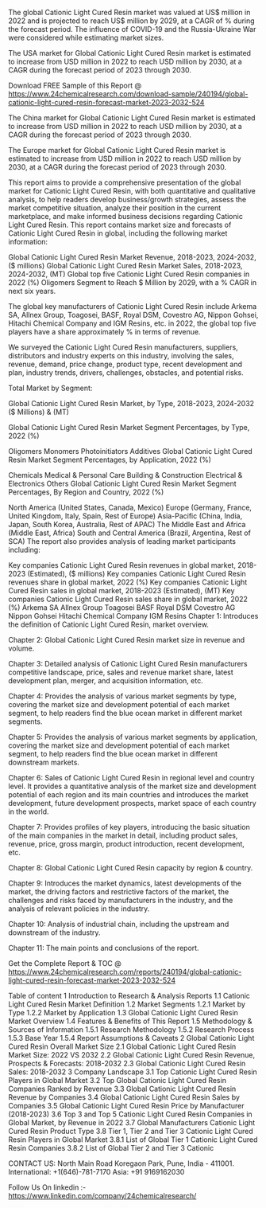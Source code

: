 The global Cationic Light Cured Resin market was valued at US$ million in 2022 and is projected to reach US$ million by 2029, at a CAGR of % during the forecast period. The influence of COVID-19 and the Russia-Ukraine War were considered while estimating market sizes.

The USA market for Global Cationic Light Cured Resin   market is estimated to increase from USD million in 2022 to reach USD million by 2030, at a CAGR during the forecast period of 2023 through 2030.

Download FREE Sample of this Report @ https://www.24chemicalresearch.com/download-sample/240194/global-cationic-light-cured-resin-forecast-market-2023-2032-524

The China market for Global Cationic Light Cured Resin  market is estimated to increase from USD million in 2022 to reach USD million by 2030, at a CAGR during the forecast period of 2023 through 2030.

The Europe market for Global Cationic Light Cured Resin  market is estimated to increase from USD million in 2022 to reach USD million by 2030, at a CAGR during the forecast period of 2023 through 2030.

This report aims to provide a comprehensive presentation of the global market for Cationic Light Cured Resin, with both quantitative and qualitative analysis, to help readers develop business/growth strategies, assess the market competitive situation, analyze their position in the current marketplace, and make informed business decisions regarding Cationic Light Cured Resin. This report contains market size and forecasts of Cationic Light Cured Resin in global, including the following market information:

Global Cationic Light Cured Resin Market Revenue, 2018-2023, 2024-2032, ($ millions)
Global Cationic Light Cured Resin Market Sales, 2018-2023, 2024-2032, (MT)
Global top five Cationic Light Cured Resin companies in 2022 (%)
Oligomers Segment to Reach $ Million by 2029, with a % CAGR in next six years.

The global key manufacturers of Cationic Light Cured Resin include Arkema SA, Allnex Group, Toagosei, BASF, Royal DSM, Covestro AG, Nippon Gohsei, Hitachi Chemical Company and IGM Resins, etc. in 2022, the global top five players have a share approximately % in terms of revenue.

We surveyed the Cationic Light Cured Resin manufacturers, suppliers, distributors and industry experts on this industry, involving the sales, revenue, demand, price change, product type, recent development and plan, industry trends, drivers, challenges, obstacles, and potential risks.

Total Market by Segment:

Global Cationic Light Cured Resin Market, by Type, 2018-2023, 2024-2032 ($ Millions) & (MT)

Global Cationic Light Cured Resin Market Segment Percentages, by Type, 2022 (%)

Oligomers
Monomers
Photoinitiators
Additives
Global Cationic Light Cured Resin Market Segment Percentages, by Application, 2022 (%)

Chemicals
Medical & Personal Care
Building & Construction
Electrical & Electronics
Others
Global Cationic Light Cured Resin Market Segment Percentages, By Region and Country, 2022 (%)

North America (United States, Canada, Mexico)
Europe (Germany, France, United Kingdom, Italy, Spain, Rest of Europe)
Asia-Pacific (China, India, Japan, South Korea, Australia, Rest of APAC)
The Middle East and Africa (Middle East, Africa)
South and Central America (Brazil, Argentina, Rest of SCA)
The report also provides analysis of leading market participants including:

Key companies Cationic Light Cured Resin revenues in global market, 2018-2023 (Estimated), ($ millions)
Key companies Cationic Light Cured Resin revenues share in global market, 2022 (%)
Key companies Cationic Light Cured Resin sales in global market, 2018-2023 (Estimated), (MT)
Key companies Cationic Light Cured Resin sales share in global market, 2022 (%)
Arkema SA
Allnex Group
Toagosei
BASF
Royal DSM
Covestro AG
Nippon Gohsei
Hitachi Chemical Company
IGM Resins
Chapter 1: Introduces the definition of Cationic Light Cured Resin, market overview.

Chapter 2: Global Cationic Light Cured Resin market size in revenue and volume.

Chapter 3: Detailed analysis of Cationic Light Cured Resin manufacturers competitive landscape, price, sales and revenue market share, latest development plan, merger, and acquisition information, etc.

Chapter 4: Provides the analysis of various market segments by type, covering the market size and development potential of each market segment, to help readers find the blue ocean market in different market segments.

Chapter 5: Provides the analysis of various market segments by application, covering the market size and development potential of each market segment, to help readers find the blue ocean market in different downstream markets.

Chapter 6: Sales of Cationic Light Cured Resin in regional level and country level. It provides a quantitative analysis of the market size and development potential of each region and its main countries and introduces the market development, future development prospects, market space of each country in the world.

Chapter 7: Provides profiles of key players, introducing the basic situation of the main companies in the market in detail, including product sales, revenue, price, gross margin, product introduction, recent development, etc.

Chapter 8: Global Cationic Light Cured Resin capacity by region & country.

Chapter 9: Introduces the market dynamics, latest developments of the market, the driving factors and restrictive factors of the market, the challenges and risks faced by manufacturers in the industry, and the analysis of relevant policies in the industry.

Chapter 10: Analysis of industrial chain, including the upstream and downstream of the industry.

Chapter 11: The main points and conclusions of the report.

Get the Complete Report & TOC @ https://www.24chemicalresearch.com/reports/240194/global-cationic-light-cured-resin-forecast-market-2023-2032-524

Table of content
1 Introduction to Research & Analysis Reports
1.1 Cationic Light Cured Resin Market Definition
1.2 Market Segments
1.2.1 Market by Type
1.2.2 Market by Application
1.3 Global Cationic Light Cured Resin Market Overview
1.4 Features & Benefits of This Report
1.5 Methodology & Sources of Information
1.5.1 Research Methodology
1.5.2 Research Process
1.5.3 Base Year
1.5.4 Report Assumptions & Caveats
2 Global Cationic Light Cured Resin Overall Market Size
2.1 Global Cationic Light Cured Resin Market Size: 2022 VS 2032
2.2 Global Cationic Light Cured Resin Revenue, Prospects & Forecasts: 2018-2032
2.3 Global Cationic Light Cured Resin Sales: 2018-2032
3 Company Landscape
3.1 Top Cationic Light Cured Resin Players in Global Market
3.2 Top Global Cationic Light Cured Resin Companies Ranked by Revenue
3.3 Global Cationic Light Cured Resin Revenue by Companies
3.4 Global Cationic Light Cured Resin Sales by Companies
3.5 Global Cationic Light Cured Resin Price by Manufacturer (2018-2023)
3.6 Top 3 and Top 5 Cationic Light Cured Resin Companies in Global Market, by Revenue in 2022
3.7 Global Manufacturers Cationic Light Cured Resin Product Type
3.8 Tier 1, Tier 2 and Tier 3 Cationic Light Cured Resin Players in Global Market
3.8.1 List of Global Tier 1 Cationic Light Cured Resin Companies
3.8.2 List of Global Tier 2 and Tier 3 Cationic

CONTACT US:
North Main Road Koregaon Park, Pune, India - 411001.
International: +1(646)-781-7170
Asia: +91 9169162030

Follow Us On linkedin :- https://www.linkedin.com/company/24chemicalresearch/
